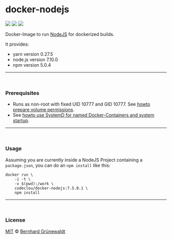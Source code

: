 # docker-nodejs

[![](https://codeclou.github.io/doc/badges/generated/docker-image-size-46.svg)](https://hub.docker.com/r/codeclou/docker-nodejs/tags/) [![](https://codeclou.github.io/doc/badges/generated/docker-from-alpine-3.5.svg)](https://alpinelinux.org/) [![](https://codeclou.github.io/doc/badges/generated/docker-run-as-non-root.svg)](https://docs.docker.com/engine/reference/builder/#/user)

Docker-Image to run [NodeJS](https://nodejs.org/en/) for dockerized builds.

It provides:
 * yarn version 0.27.5
 * node.js version 7.10.0
 * npm version 5.0.4

-----

&nbsp;

### Prerequisites

 * Runs as non-root with fixed UID 10777 and GID 10777. See [howto prepare volume permissions](https://github.com/codeclou/doc/blob/master/docker/README.md).
 * See [howto use SystemD for named Docker-Containers and system startup](https://github.com/codeclou/doc/blob/master/docker/README.md).

-----

&nbsp;

### Usage

Assuming you are currently inside a NodeJS Project containing a `package.json`, you can do an `npm install` like this:

```
docker run \
    -i -t \
    -v $(pwd):/work \
    codeclou/docker-nodejs:7.5.0.1 \
    npm install
```

-----
&nbsp;

### License

[MIT](https://github.com/codeclou/docker-nodejs/blob/master/LICENSE) © [Bernhard Grünewaldt](https://github.com/clouless)
